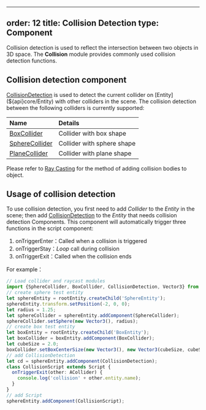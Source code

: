 ---
 order: 12 
 title: Collision Detection 
 type: Component
 ---

 Collision detection is used to reflect the intersection between two objects in 3D space. The **Collision** module
 provides commonly used collision detection functions.

 ## Collision detection component

 [CollisionDetection](${api}core/CollisionDetection) is used to detect the current collider
 on [Entity](${api}core/Entity) with other colliders in the scene. The collision detection between the following
 colliders is currently supported:

 | Name | Details |
 | :--- | :--- |
 | [BoxCollider](${api}core/BoxCollider) | Collider with box shape |
 | [SphereCollider](${api}core/SphereCollider) | Collider with sphere shape |
 | [PlaneCollider](${api}core/PlaneCollider) | Collider with plane shape |

 Please refer to [Ray Casting](${docs}ray-cn) for the method of adding collision bodies to object.

 ## Usage of collision detection

 To use collision detection, you first need to add *Collider* to the *Entity* in the scene; then
 add [CollisionDetection](${api}core/CollisionDetection) to the *Entity* that needs collision detection Components. This
 component will automatically trigger three functions in the script component:

 1. onTriggerEnter：Called when a collision is triggered
 2. onTriggerStay：*Loop* call during collision
 3. onTriggerExit：Called when the collision ends

 For example：

 ```typescript
 // Load collider and raycast modules
 import {SphereCollider, BoxCollider, CollisionDetection, Vector3} from 'oasis-engine';
 // create sphere test entity
 let sphereEntity = rootEntity.createChild('SphereEntity');
 sphereEntity.transform.setPosition(-2, 0, 0);
 let radius = 1.25;
 let sphereCollider = sphereEntity.addComponent(SphereCollider);
 sphereCollider.setSphere(new Vector3(), radius);
 // create box test entity
 let boxEntity = rootEntity.createChild('BoxEntity');
 let boxCollider = boxEntity.addComponent(BoxCollider);
 let cubeSize = 2.0;
 boxCollider.setBoxCenterSize(new Vector3(), new Vector3(cubeSize, cubeSize, cubeSize));
 // add CollisionDetection
 let cd = sphereEntity.addComponent(CollisionDetection);
 class CollisionScript extends Script {
   onTriggerExit(other: ACollider) {
     console.log('collision' + other.entity.name);
   }
 }
 // add Script
 sphereEntity.addComponent(CollisionScript);
 ```
